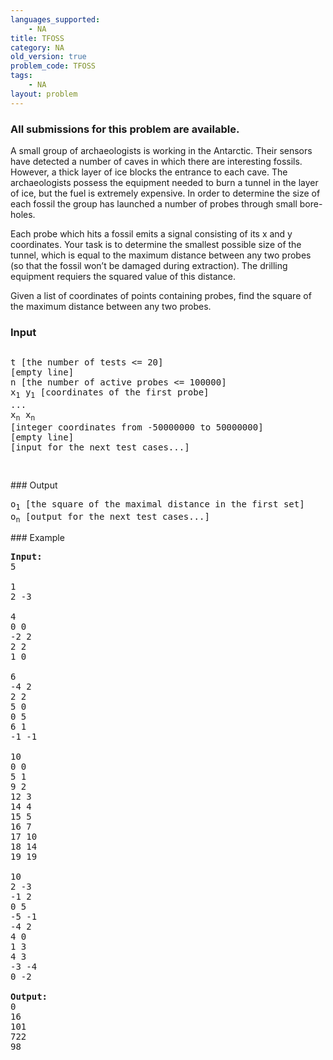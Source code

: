 ```yaml
---
languages_supported:
    - NA
title: TFOSS
category: NA
old_version: true
problem_code: TFOSS
tags:
    - NA
layout: problem
---
```

###  All submissions for this problem are available. 

A small group of archaeologists is working in the Antarctic. Their sensors have detected a number of caves in which there are interesting fossils. However, a thick layer of ice blocks the entrance to each cave. The archaeologists possess the equipment needed to burn a tunnel in the layer of ice, but the fuel is extremely expensive. In order to determine the size of each fossil the group has launched a number of probes through small bore-holes.

Each probe which hits a fossil emits a signal consisting of its x and y coordinates. Your task is to determine the smallest possible size of the tunnel, which is equal to the maximum distance between any two probes (so that the fossil won’t be damaged during extraction). The drilling equipment requiers the squared value of this distance.

Given a list of coordinates of points containing probes, find the square of the maximum distance between any two probes.

### Input

<pre>
<p>t [the number of tests <= 20]
[empty line]
n [the number of active probes <= 100000]
x<sub>1</sub> y<sub>1</sub> [coordinates of the first probe]
...
x<sub>n</sub> x<sub>n</sub>
[integer coordinates from -50000000 to 50000000]
[empty line]
[input for the next test cases...]
</p>
</pre>### Output

<pre>o<sub>1</sub> [the square of the maximal distance in the first set]
o<sub>n</sub> [output for the next test cases...]
</pre>### Example

<pre>
<b>Input:</b>
5

1
2 -3

4
0 0
-2 2
2 2
1 0

6
-4 2
2 2
5 0
0 5
6 1
-1 -1

10
0 0
5 1
9 2
12 3
14 4
15 5
16 7
17 10
18 14
19 19

10
2 -3
-1 2
0 5
-5 -1
-4 2
4 0
1 3
4 3
-3 -4
0 -2

<b>Output:</b>
0
16
101
722
98
</pre>